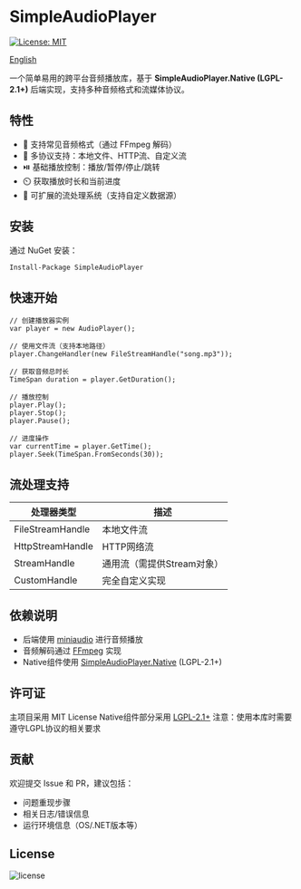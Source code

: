 # SimpleAudioPlayer

[![License: MIT](https://img.shields.io/badge/License-MIT-yellow.svg)](https://opensource.org/licenses/MIT)

[English](README.md)

一个简单易用的跨平台音频播放库，基于 **SimpleAudioPlayer.Native (LGPL-2.1+)** 后端实现，支持多种音频格式和流媒体协议。

## 特性

- 🎵 支持常见音频格式（通过 FFmpeg 解码）
- 📁 多协议支持：本地文件、HTTP流、自定义流
- ⏯️ 基础播放控制：播放/暂停/停止/跳转
- ⏲️ 获取播放时长和当前进度
- 🔧 可扩展的流处理系统（支持自定义数据源）

## 安装

通过 NuGet 安装：
```bash
Install-Package SimpleAudioPlayer
```

## 快速开始
```
// 创建播放器实例
var player = new AudioPlayer();

// 使用文件流（支持本地路径）
player.ChangeHandler(new FileStreamHandle("song.mp3"));

// 获取音频总时长
TimeSpan duration = player.GetDuration();

// 播放控制
player.Play();
player.Stop();
player.Pause();

// 进度操作
var currentTime = player.GetTime();
player.Seek(TimeSpan.FromSeconds(30));
```

## 流处理支持

|处理器类型|描述|
|---------|----|
|FileStreamHandle|本地文件流|
|HttpStreamHandle|HTTP网络流|
|StreamHandle|通用流（需提供Stream对象）|
|CustomHandle|完全自定义实现|

## 依赖说明
- 后端使用 [miniaudio](https://github.com/mackron/miniaudio) 进行音频播放
- 音频解码通过 [FFmpeg](https://ffmpeg.org/) 实现
- Native组件使用 [SimpleAudioPlayer.Native](https://github.com/j4587698/SimpleAudioPlayer.Native) (LGPL-2.1+)

## 许可证
主项目采用 MIT License
Native组件部分采用 [LGPL-2.1+](https://www.gnu.org/licenses/old-licenses/lgpl-2.1.html)
注意：使用本库时需要遵守LGPL协议的相关要求

## 贡献
欢迎提交 Issue 和 PR，建议包括：

- 问题重现步骤
- 相关日志/错误信息
- 运行环境信息（OS/.NET版本等）

## License 
![license](https://img.shields.io/github/license/j4587698/SimpleAudioPlayer)
